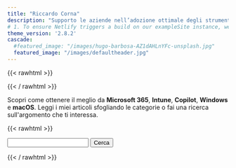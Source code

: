 ```yaml
---
title: "Riccardo Corna"
description: "Supporto le aziende nell’adozione ottimale degli strumenti di Microsoft 365 in ambito Modern Work e Cloud Endpoint."
# 1. To ensure Netlify triggers a build on our exampleSite instance, we need to change a file in the exampleSite directory.
theme_version: '2.8.2'
cascade:
  #featured_image: "/images/hugo-barbosa-AZ1dAHLnYFc-unsplash.jpg"
  featured_image: "/images/defaultheader.jpg"
---
```


[Waiting to be enrolled into the MVP Alumni program]: # "Hiding the MVP Logo"
{{< rawhtml >}}
  <!-- <p class="b tc"><a href="https://mvp.microsoft.com/en-US/mvp/profile/99158a0a-3a6f-ed11-81ab-000d3a5600fa" target="_blank"><img src="/images/MVP_Badge_Horizontal_Secondary_Black_RGB.jpg"></a><br />Riccardo Corna</p> -->
{{< / rawhtml >}}

Scopri come ottenere il meglio da **Microsoft 365**, **Intune**, **Copilot**, **Windows** e **macOS**. Leggi i miei articoli sfogliando le categorie o fai una ricerca sull'argomento che ti interessa.

{{< rawhtml >}}
  <p class="tc">
    <form method="get" id="ddgSearch" action="https://duckduckgo.com/">
      <input type="hidden" name="sites" value="itspecialist.cloud"/>
      <input type="hidden" name="k7" value="#ffffff"/>
      <input type="hidden" name="k8" value="#222222"/>
      <input type="hidden" name="k9" value="#326ed2"/>
      <input type="hidden" name="kx" value="#000000"/>
      <input type="hidden" name="kj" value="#fafafa"/>
      <input type="hidden" name="kt" value="h"/>
      <input type="text" name="q" placeholder="" aria-label="Search itspecialist.cloud on DuckDuckGo"/>
      <button type="submit">Cerca</button>
    </form>
  </p>
{{< / rawhtml >}}